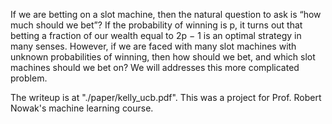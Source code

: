 If we are betting on a slot machine, then the natural question to ask is “how much
should we bet”? If the probability of winning is p, it turns out that betting a fraction
of our wealth equal to 2p − 1 is an optimal strategy in many senses. However, if
we are faced with many slot machines with unknown probabilities of winning, then
how should we bet, and which slot machines should we bet on? We will addresses this more complicated problem.

The writeup is at "./paper/kelly_ucb.pdf". This was a project for Prof. Robert Nowak's machine learning course.
